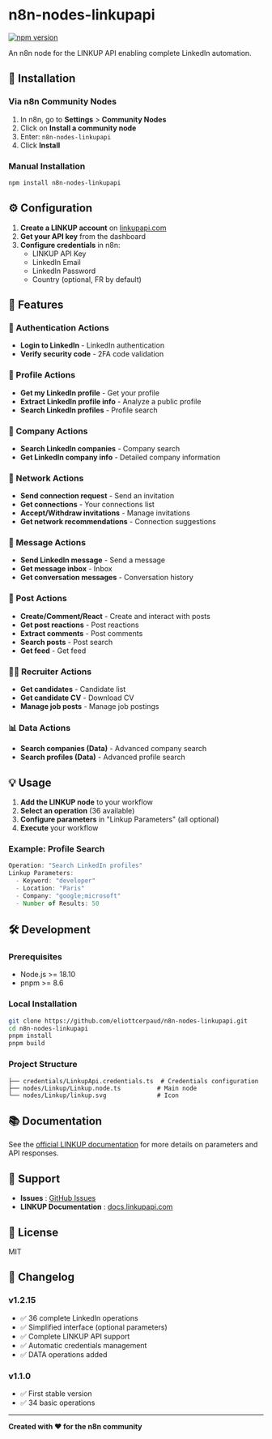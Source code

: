 # n8n-nodes-linkupapi

[![npm version](https://badge.fury.io/js/n8n-nodes-linkupapi.svg)](https://badge.fury.io/js/n8n-nodes-linkupapi)

An n8n node for the LINKUP API enabling complete LinkedIn automation.

## 🚀 Installation

### Via n8n Community Nodes

1. In n8n, go to **Settings** > **Community Nodes**
2. Click on **Install a community node**
3. Enter: `n8n-nodes-linkupapi`
4. Click **Install**

### Manual Installation

```bash
npm install n8n-nodes-linkupapi
```

## ⚙️ Configuration

1. **Create a LINKUP account** on [linkupapi.com](https://linkupapi.com)
2. **Get your API key** from the dashboard
3. **Configure credentials** in n8n:
   - LINKUP API Key
   - LinkedIn Email
   - LinkedIn Password
   - Country (optional, FR by default)

## 🔧 Features

### 🔐 Authentication Actions
- **Login to LinkedIn** - LinkedIn authentication
- **Verify security code** - 2FA code validation

### 👤 Profile Actions
- **Get my LinkedIn profile** - Get your profile
- **Extract LinkedIn profile info** - Analyze a public profile
- **Search LinkedIn profiles** - Profile search

### 🏢 Company Actions
- **Search LinkedIn companies** - Company search
- **Get LinkedIn company info** - Detailed company information

### 🤝 Network Actions
- **Send connection request** - Send an invitation
- **Get connections** - Your connections list
- **Accept/Withdraw invitations** - Manage invitations
- **Get network recommendations** - Connection suggestions

### 💬 Message Actions
- **Send LinkedIn message** - Send a message
- **Get message inbox** - Inbox
- **Get conversation messages** - Conversation history

### 📝 Post Actions
- **Create/Comment/React** - Create and interact with posts
- **Get post reactions** - Post reactions
- **Extract comments** - Post comments
- **Search posts** - Post search
- **Get feed** - Get feed

### 🧑‍💼 Recruiter Actions
- **Get candidates** - Candidate list
- **Get candidate CV** - Download CV
- **Manage job posts** - Manage job postings

### 📊 Data Actions
- **Search companies (Data)** - Advanced company search
- **Search profiles (Data)** - Advanced profile search

## 💡 Usage

1. **Add the LINKUP node** to your workflow
2. **Select an operation** (36 available)
3. **Configure parameters** in "Linkup Parameters" (all optional)
4. **Execute** your workflow

### Example: Profile Search

```typescript
Operation: "Search LinkedIn profiles"
Linkup Parameters:
  - Keyword: "developer"
  - Location: "Paris"
  - Company: "google;microsoft"
  - Number of Results: 50
```

## 🛠️ Development

### Prerequisites
- Node.js >= 18.10
- pnpm >= 8.6

### Local Installation
```bash
git clone https://github.com/eliottcerpaud/n8n-nodes-linkupapi.git
cd n8n-nodes-linkupapi
pnpm install
pnpm build
```

### Project Structure
```
├── credentials/LinkupApi.credentials.ts  # Credentials configuration
├── nodes/Linkup/Linkup.node.ts          # Main node
└── nodes/Linkup/linkup.svg              # Icon
```

## 📚 Documentation

See the [official LINKUP documentation](https://docs.linkupapi.com/) for more details on parameters and API responses.

## 🐛 Support

- **Issues** : [GitHub Issues](https://github.com/eliottcerpaud/n8n-nodes-linkupapi/issues)
- **LINKUP Documentation** : [docs.linkupapi.com](https://docs.linkupapi.com/)

## 📄 License

MIT

## 🔄 Changelog

### v1.2.15
- ✅ 36 complete LinkedIn operations
- ✅ Simplified interface (optional parameters)
- ✅ Complete LINKUP API support
- ✅ Automatic credentials management
- ✅ DATA operations added

### v1.1.0
- ✅ First stable version
- ✅ 34 basic operations

---

**Created with ❤️ for the n8n community**